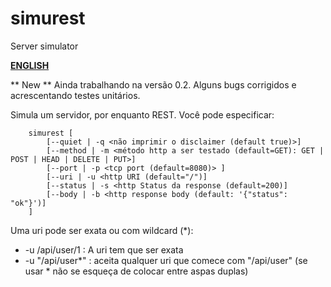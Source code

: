 # simurest
Server simulator

[**ENGLISH**](./english.md)

** New ** Ainda trabalhando na versão 0.2. Alguns bugs corrigidos e acrescentando testes unitários.

Simula um servidor, por enquanto REST. Você pode especificar: 

```
	simurest [
		[--quiet | -q <não imprimir o disclaimer (default true)>]
		[--method | -m <método http a ser testado (default=GET): GET | POST | HEAD | DELETE | PUT>]
		[--port | -p <tcp port (default=8080)> ]
		[--uri | -u <http URI (default="/")]
		[--status | -s <http Status da response (default=200)]
		[--body | -b <http response body (default: '{"status": "ok"}')]
	]

 ```

Uma uri pode ser exata ou com wildcard (*):
- -u /api/user/1 : A uri tem que ser exata
- -u "/api/user*" : aceita qualquer uri que comece com "/api/user" (se usar * não se esqueça de colocar entre aspas duplas)
